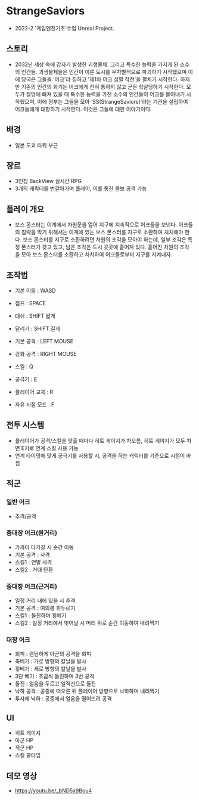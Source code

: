 # StrangeSaviors

- 2022-2 '게임엔진기초'수업 Unreal Project.

## 스토리

- 2032년 세상 속에 갑자기 발생한 괴생물체. 그리고 특수한 능력을 가지게 된 소수의 인간들.
괴생물체들은 인간이 이룬 도시를 무차별적으로 파괴하기 시작했으며 이에 당국은 그들을 '어크'라 칭하고 '제1차 어크 섬멸 작전'을 펼치기 시작한다.
하지만 기존의 인간의 화기는 어크에게 전혀 통하지 않고 군은 학살당하기 시작한다.
모두가 절망에 빠져 있을 때 특수한 능력을 가진 소수의 인간들이 어크를 몰아내기 시작했으며, 이에 정부는 그들을 모아 ‘SS(StrangeSaviors)’라는 기관을 설립하여 어크들에게 대항하기 시작한다.
이것은 그들에 대한 이야기이다.

## 배경

- 일본 도쿄 타워 부근

## 장르

- 3인칭 BackView 실시간 RPG
- 3개의 캐릭터를 번갈아가며 플레이, 이를 통한 콤보 공격 가능

## 플레이 개요

- 보스 몬스터는 이계에서 차원문을 열어 지구에 지속적으로 어크들을 보낸다.
어크들의 침략을 막기 위해서는 이계에 있는 보스 몬스터를 지구로 소환하여 처치해야 한다.
보스 몬스터를 지구로 소환하려면 차원의 조각을 모아야 하는데, 일부 조각은 특정 몬스터가 갖고 있고, 남은 조각은 도시 곳곳에 흩어져 있다.
흩어진 차원의 조각을 모아 보스 몬스터를 소환하고 처치하여 어크들로부터 지구를 지켜내자.

## 조작법

- 기본 이동 : WASD
- 점프 : SPACE
- 대쉬 : SHIFT 짧게
- 달리기 : SHIFT 길게

- 기본 공격 : LEFT MOUSE
- 강화 공격 : RIGHT MOUSE
- 스킬 : Q
- 궁극기 : E

- 플레이어 교체 : R
- 자유 시점 모드 : F

## 전투 시스템

- 플레이어가 공격/스킬을 맞출 때마다 히트 게이지가 차오름, 히트 게이지가 모두 차면 E키로 연계 스킬 사용 가능
- 연계 타이밍에 맞게 궁극기를 사용할 시, 공격을 하는 캐릭터를 기준으로 시점이 바뀜

## 적군

### 일반 어크

- 추격/공격

### 중대장 어크(원거리)

- 가까이 다가갈 시 순간 이동
- 기본 공격 : 사격
- 스킬1 : 연발 사격
- 스킬2 : 거대 탄환

### 중대장 어크(근거리)

- 일정 거리 내에 있을 시 추격
- 기본 공격 : 여의봉 휘두르기
- 스킬1 : 돌진하며 횡베기
- 스킬2 : 일정 거리에서 벗어날 시 머리 위로 순간 이동하여 내려찍기

### 대장 어크

- 회피 : 랜덤하게 아군의 공격을 회피
- 축베기 : 가로 방향의 칼날을 발사
- 횡베기 : 세로 방향의 칼날을 발사
- 3단 베기 : 조금씩 돌진하며 3번 공격
- 돌진 : 얼음을 두르고 일직선으로 돌진
- 낙하 공격 : 공중에 떠오른 뒤 플레이어 방향으로 낙하하며 내려찍기
- 투사체 낙하 : 공중에서 얼음을 떨어뜨려 공격

## UI

- 히트 게이지
- 아군 HP
- 적군 HP
- 스킬 쿨타임

## 데모 영상

- https://youtu.be/_bND5x9Bou4
